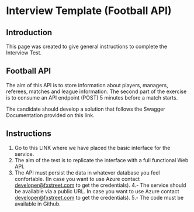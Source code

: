 # Interview Template (Football API)

## Introduction

This page was created to give general instructions to complete the Interview Test. 

## Football API

The aim of this API is to store information about players, managers, referees, matches and league information. The second part of the exercise is to consume an API endpoint (POST) 5 minutes before a match starts.

The candidate should develop a solution that follows the Swagger Documentation provided on this link.

## Instructions

1. Go to this LINK where we have placed the basic interface for the service.
2. The aim of the test is to replicate the interface with a full functional Web API.
3. The API must persist the data in whatever database you feel confortable. (In case you want to use Azure contact developer@fxstreet.com to get the credentials).
4.- The service should be available via a public URL. In case you want to use Azure contact developer@fxstreet.com to get the credentials).
5.- The code must be available in Github.




